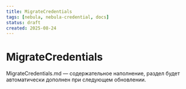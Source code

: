 ```yaml
---
title: MigrateCredentials
tags: [nebula, nebula-credential, docs]
status: draft
created: 2025-08-24
---
```


# MigrateCredentials

MigrateCredentials.md — содержательное наполнение, раздел будет автоматически дополнен при следующем обновлении.
